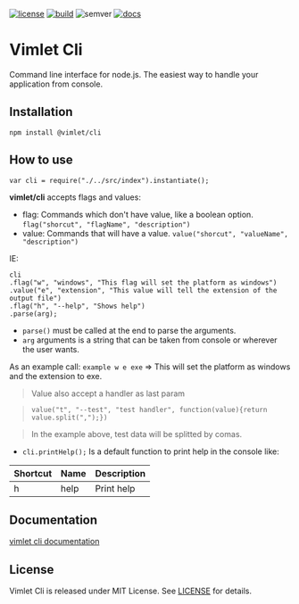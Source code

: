 [//]: # (badges)

[![license](https://vimlet.com/vimlet/VimletCli/master/docs/readme/1527098252652/license.svg?raw=true "License")](https://github.com/vimlet/VimletCli/blob/master/LICENSE)
[![build](https://vimlet.com/vimlet/VimletCli/master/docs/readme/1527098252652/build.svg?raw=true "Build")](https://vimlet.com/downloads)
![semver](https://vimlet.com/vimlet/VimletCli/master/docs/readme/1527098252652/semver.svg?raw=true "Semver")
[![docs](https://vimlet.com/vimlet/VimletCli/master/docs/readme/1527098252652/docs.svg?raw=true "Docs")](https://vimlet.com/vimlet/VimletCli/master/docs/release/index.html)

[//]: # (badges)

# Vimlet Cli

Command line interface for node.js. The easiest way to handle your application from console.

## Installation

`npm install @vimlet/cli`

## How to use

`var cli = require("./../src/index").instantiate();`


 **vimlet/cli** accepts flags and values: 
* flag: Commands which don't have value, like a boolean option. `flag("shorcut", "flagName", "description")`
* value: Commands that will have a value. `value("shorcut", "valueName", "description")`

IE:

```[javascript]
cli
.flag("w", "windows", "This flag will set the platform as windows")
.value("e", "extension", "This value will tell the extension of the output file")
.flag("h", "--help", "Shows help")
.parse(arg);
```

* `parse()` must be called at the end to parse the arguments.
* `arg` arguments is a string that can be taken from console or wherever the user wants.

As an example call: `example w e exe` => This will set the platform as windows and the extension to exe.


> Value also accept a handler as last param

> `value("t", "--test", "test handler", function(value){return value.split(",");})`

> In the example above, test data will be splitted by comas.

- `cli.printHelp();` Is a default function to print help in the console like:

|Shortcut|Name|Description|
|---|---|---|
|h|help|Print help|

## Documentation 

[vimlet cli documentation](https://vimlet.com/vimlet/VimletCli/master/docs/release/index.html)

## License
Vimlet Cli is released under MIT License. See [LICENSE](https://github.com/vimlet/VimletCli/blob/master/LICENSE) for details.


